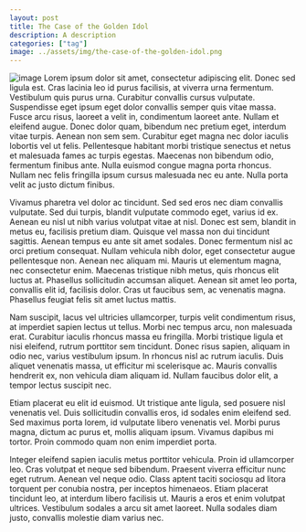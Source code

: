 ```yaml
---
layout: post
title: The Case of the Golden Idol
description: A description
categories: ["tag"]
image: ../assets/img/the-case-of-the-golden-idol.png
---
```

![image]({{page.image}})
Lorem ipsum dolor sit amet, consectetur adipiscing elit. Donec sed ligula est. Cras lacinia leo id purus facilisis, at viverra urna fermentum. Vestibulum quis purus urna. Curabitur convallis cursus vulputate. Suspendisse eget ipsum eget dolor convallis semper quis vitae massa. Fusce arcu risus, laoreet a velit in, condimentum laoreet ante. Nullam et eleifend augue. Donec dolor quam, bibendum nec pretium eget, interdum vitae turpis. Aenean non sem sem. Curabitur eget magna nec dolor iaculis lobortis vel ut felis. Pellentesque habitant morbi tristique senectus et netus et malesuada fames ac turpis egestas. Maecenas non bibendum odio, fermentum finibus ante. Nulla euismod congue magna porta rhoncus. Nullam nec felis fringilla ipsum cursus malesuada nec eu ante. Nulla porta velit ac justo dictum finibus.

Vivamus pharetra vel dolor ac tincidunt. Sed sed eros nec diam convallis vulputate. Sed dui turpis, blandit vulputate commodo eget, varius id ex. Aenean eu nisl ut nibh varius volutpat vitae at nisl. Donec est sem, blandit in metus eu, facilisis pretium diam. Quisque vel massa non dui tincidunt sagittis. Aenean tempus eu ante sit amet sodales. Donec fermentum nisl ac orci pretium consequat. Nullam vehicula nibh dolor, eget consectetur augue pellentesque non. Aenean nec aliquam mi. Mauris ut elementum magna, nec consectetur enim. Maecenas tristique nibh metus, quis rhoncus elit luctus at. Phasellus sollicitudin accumsan aliquet. Aenean sit amet leo porta, convallis elit id, facilisis dolor. Cras ut faucibus sem, ac venenatis magna. Phasellus feugiat felis sit amet luctus mattis.

Nam suscipit, lacus vel ultricies ullamcorper, turpis velit condimentum risus, at imperdiet sapien lectus ut tellus. Morbi nec tempus arcu, non malesuada erat. Curabitur iaculis rhoncus massa eu fringilla. Morbi tristique ligula et nisi eleifend, rutrum porttitor sem tincidunt. Donec risus sapien, aliquam in odio nec, varius vestibulum ipsum. In rhoncus nisl ac rutrum iaculis. Duis aliquet venenatis massa, ut efficitur mi scelerisque ac. Mauris convallis hendrerit ex, non vehicula diam aliquam id. Nullam faucibus dolor elit, a tempor lectus suscipit nec.

Etiam placerat eu elit id euismod. Ut tristique ante ligula, sed posuere nisl venenatis vel. Duis sollicitudin convallis eros, id sodales enim eleifend sed. Sed maximus porta lorem, id vulputate libero venenatis vel. Morbi purus magna, dictum ac purus et, mollis aliquam ipsum. Vivamus dapibus mi tortor. Proin commodo quam non enim imperdiet porta.

Integer eleifend sapien iaculis metus porttitor vehicula. Proin id ullamcorper leo. Cras volutpat et neque sed bibendum. Praesent viverra efficitur nunc eget rutrum. Aenean vel neque odio. Class aptent taciti sociosqu ad litora torquent per conubia nostra, per inceptos himenaeos. Etiam placerat tincidunt leo, at interdum libero facilisis ut. Mauris a eros et enim volutpat ultrices. Vestibulum sodales a arcu sit amet laoreet. Nulla sodales diam justo, convallis molestie diam varius nec.
